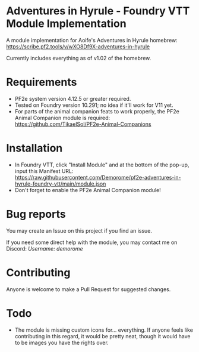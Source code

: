 # Adventures in Hyrule - Foundry VTT Module Implementation
 A module implementation for Aoife's Adventures in Hyrule homebrew: https://scribe.pf2.tools/v/wXO8Df9X-adventures-in-hyrule
 
 Currently includes everything as of v1.02 of the homebrew.
 
# Requirements
- PF2e system version 4.12.5 or greater required.
- Tested on Foundry version 10.291; no idea if it'll work for V11 yet.
- For parts of the animal companion feats to work properly, the PF2e Animal Companion module is required: https://github.com/TikaelSol/PF2e-Animal-Companions
 
 # Installation
 - In Foundry VTT, click "Install Module" and at the bottom of the pop-up, input this Manifest URL: https://raw.githubusercontent.com/Demorome/pf2e-adventures-in-hyrule-foundry-vtt/main/module.json 
 - Don't forget to enable the PF2e Animal Companion module!

# Bug reports 
You may create an Issue on this project if you find an issue.

If you need some direct help with the module, you may contact me on Discord: _Username: demorome_

# Contributing
Anyone is welcome to make a Pull Request for suggested changes.

# Todo
- The module is missing custom icons for... everything. If anyone feels like contributing in this regard, it would be pretty neat, though it would have to be images you have the rights over.
